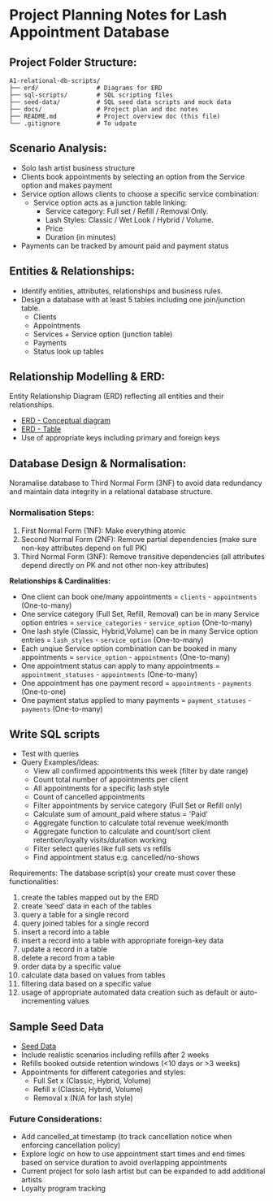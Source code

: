 # Project Planning Notes for Lash Appointment Database

## Project Folder Structure:

```
A1-relational-db-scripts/
├── erd/                # Diagrams for ERD
├── sql-scripts/        # SQL scripting files
├── seed-data/          # SQL seed data scripts and mock data
├── docs/               # Project plan and doc notes
├── README.md           # Project overview doc (this file)
└── .gitignore          # To udpate
```

## Scenario Analysis:

- Solo lash artist business structure
- Clients book appointments by selecting an option from the Service option and makes payment
- Service option allows clients to choose a specific service combination:
  - Service option acts as a junction table linking:
      - Service category: Full set / Refill / Removal Only.
      - Lash Styles: Classic / Wet Look / Hybrid / Volume.
      - Price
      - Duration (in minutes)
- Payments can be tracked by amount paid and payment status


## Entities & Relationships:

- Identify entities, attributes, relationships and business rules.
- Design a database with at least 5 tables including one join/junction table.
  - Clients
  - Appointments
  - Services + Service option (junction table)
  - Payments
  - Status look up tables

## Relationship Modelling & ERD:

Entity Relationship Diagram (ERD) reflecting all entities and their relationships.
- [ERD - Conceptual diagram](../erd/conceptual-erd.drawio.png)
- [ERD - Table](../erd/final-erd-table.drawio.png)
- Use of appropriate keys including primary and foreign keys

## Database Design & Normalisation:

Noramalise database to Third Normal Form (3NF) to avoid data redundancy and maintain data integrity in a relational database structure.

### Normalisation Steps:
1. First Normal Form (1NF): Make everything atomic
2. Second Normal Form (2NF): Remove partial dependencies (make sure non-key attributes depend on full PK)
3. Third Normal Form (3NF): Remove transitive dependencies (all attributes depend directly on PK and not other non-key attributes)

<!-- moved to README.md
### Normalisation Decisions:
- Ensured each entity/table stores only related attributes.
- Avoided redundancy (e.g. no repeated client details in multiple appointments).
- Reviewed data and removed any partial or transitive dependencies.

### Normalisation process to reduce data redundancy:
- Initially I had `service_category` and `lash_styles` stored in the `services` table as text, however this led to repeating values appearing across the records, causing redundnacy and potential data inconsistencies.
- To resolve this, I separated them into their own look up tables and created a junction table for `service_option` and connected them using foreign keys.
- The `service_option` table now reflects a unique combination of the `service_categories` and `lash_styles`, each with their own corresponding price and duration (mins).
- Price and duration belong in `service_option` table because their values depend on the full combination of both service category and lash style (not on either one independently).
- This process removed data duplication to help maintain data consistency and also allows for flexibility to expand in future (e.g. easily add new lash styles without structural changes). -->

<!--
draft planning
## Table Outline & Attributes:

Include appropriate keys and add relevant constraints:
- `PRIMARY KEY` – All tables have unique IDs.
- `FOREIGN KEY` – Used to link related tables (appointments, payments, add-ons).
- `NOT NULL` – Required fields like names, appointment datetime.
- `DEFAULT` – Use for common statuses.
- `CHECK` – Prevents negative prices or payments.
- `UNIQUE` – Ensures no duplicate emails or add-on names.


**clients** - (Stores client's basic contact info)
- client_id SERIAL PK
- first_name VARCHAR(50) NOT NULL
- last_name VARCHAR(50) NOT NULL
- mobile_number VARCHAR(10) NOT NULL
- email VARCHAR(100) UNIQUE NOT NULL

**service_categories** - (Look up table - Category options: Full Set, Refill, Removal)
- service_category_id SERIAL PK
- category_name VARCHAR(50) UNIQUE NOT NULL
- category_description TEXT

**lash_styles** - (Look up table - Style options: Classic, Hybrid, Volume, N/A (for removal service))
- lash_style_id SERIAL PK
- style_name VARCHAR(50) UNIQUE NOT NULL
- style_description TEXT

**service_options** - (Junction table - This table connects service_category and lash_styles with pricing and duration)
- service_option_id SERIAL PK
- service_category_id INT FK to service_categories
- lash_style_id INT FK to lash_styles
- price NUMERIC(8,2) NOT NULL CHECK(price > 0)
- duration_minutes INT NOT NULL CHECK(duration_minutes > 0)
- UNIQUE(service_category_id, lash_style_id)

**appointment_statuses** - (Look up table - Status Options: Confirmed, Cancelled, No Show)
- appointment_status_id INT PK
- appointment_status_name VARCHAR(20) UNIQUE NOT NULL

**appointments** - (Main table)
- appointment_id SERIAL PK
- client_id INT NOT NULL FK to clients
- service_option_id INT NOT NULL FK to service_option
- appointment_datetime TIMESTAMP NOT NULL
- appointment_status_id INT NOT NULL FK to appointment_statuses DEFAULT 1 (as 'Confirmed' when booked)

**payment_statuses** (Look up table - Status Options: Pending, Paid, No Payment (for cancellations/no shows))
- payment_status_id INT (PK)
- payment_status_name VARCHAR(20) UNIQUE NOT NULL

**payments** -
- payment_id SERIAL PK
- appointment_id INT NOT NULL FK to appointments
- amount_paid NUMERIC(8,2) NOT NULL CHECK(amount_paid >= 0)
- payment_date DATE NOT NULL
- payment_status_id INT NOT NULL FK to payment_statuses DEFAULT 1 (as 'Pending' updates to 'Paid' when client pays) -->

**Relationships & Cardinalities:**
- One client can book one/many appointments = `clients` - `appointments` (One-to-many)
- One service category (Full Set, Refill, Removal) can be in many Service option entries =  `service_categories` - `service_option` (One-to-many)
- One lash style (Classic, Hybrid,Volume) can be in many Service option entries = `lash_styles` - `service_option` (One-to-many)
- Each unqiue Service option combination can be booked in many appointments = `service_option` - `appointments` (One-to-many)
- One appointment status can apply to many appointments = `appointment_statuses` - `appointments` (One-to-many)
- One appointment has one payment record = `appointments` - `payments` (One-to-one)
- One payment status applied to many payments = `payment_statuses` - `payments` (One-to-many)


## Write SQL scripts

- Test with queries
- Query Examples/Ideas:
  - View all confirmed appointments this week (filter by date range)
  - Count total number of appointments per client
  - All appointments for a specific lash style
  - Count of cancelled appointments
  - Filter appointments by service category (Full Set or Refill only)
  - Calculate sum of amount_paid where status = 'Paid'
  - Aggregate function to calculate total revenue week/month
  - Aggregate function to calculate and count/sort client retention/loyalty visits/duration working
  - Filter select queries like full sets vs refills
  - Find appointment status e.g. cancelled/no-shows

Requirements:
The database script(s) your create must cover these functionalities:
1. create the tables mapped out by the ERD
2. create ‘seed’ data in each of the tables
3. query a table for a single record
4. query joined tables for a single record
5. insert a record into a table
6. insert a record into a table with appropriate foreign-key data
7. update a record in a table
8. delete a record from a table
9. order data by a specific value
10. calculate data based on values from tables
11. filtering data based on a specific value
12. usage of appropriate automated data creation such as default or auto-incrementing values


## Sample Seed Data

- [Seed Data](./seed-data/create_seed_data.sql)
- Include realistic scenarios including refills after 2 weeks
- Refills booked outside retention windows (<10 days or >3 weeks)
- Appointments for different categories and styles:
  - Full Set x (Classic, Hybrid, Volume)
  - Refill x (Classic, Hybrid, Volume)
  - Removal x (N/A for lash style)


### Future Considerations:
- Add cancelled_at timestamp (to track cancellation notice when enforcing cancellation policy)
- Explore logic on how to use appointment start times and end times based on service duration to avoid overlapping appointments
- Current project for solo lash artist but can be expanded to add additional artists
- Loyalty program tracking


